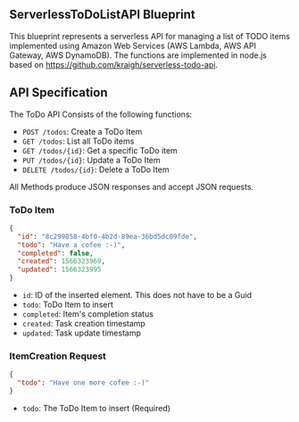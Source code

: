## ServerlessToDoListAPI Blueprint

This blueprint represents a serverless API for managing a list of TODO items implemented using Amazon Web Services (AWS Lambda, AWS API Gateway, AWS DynamoDB).
The functions are implemented in node.js based on <https://github.com/kraigh/serverless-todo-api>.

## API Specification

The ToDo API Consists of the following functions:

- `POST /todos`: Create a ToDo Item
- `GET /todos`: List all ToDo items
- `GET /todos/{id}`: Get a specific ToDo item
- `PUT /todos/{id}`: Update a ToDo Item
- `DELETE /todos/{id}`: Delete a ToDo Item

All Methods produce JSON responses and accept JSON requests.

### ToDo Item

```json
{
  "id": "8c299858-4bf0-4b2d-89ea-36bd5dc09fde",
  "todo": "Have a cofee :-)",
  "completed": false,
  "created": 1566323969,
  "updated": 1566323995
}
```

- `id`: ID of the inserted element. This does not have to be a Guid
- `todo`: ToDo Item to insert
- `completed`: Item's completion status
- `created`: Task creation timestamp
- `updated`: Task update timestamp

### ItemCreation Request

```json
{
  "todo": "Have one more cofee :-)"
}
```

- `todo`: The ToDo Item to insert (Required)